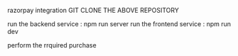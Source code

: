 razorpay integration 
GIT CLONE THE ABOVE REPOSITORY 

run the backend service : npm run server 
run the frontend service : npm run dev 

perform the rrquired purchase 
